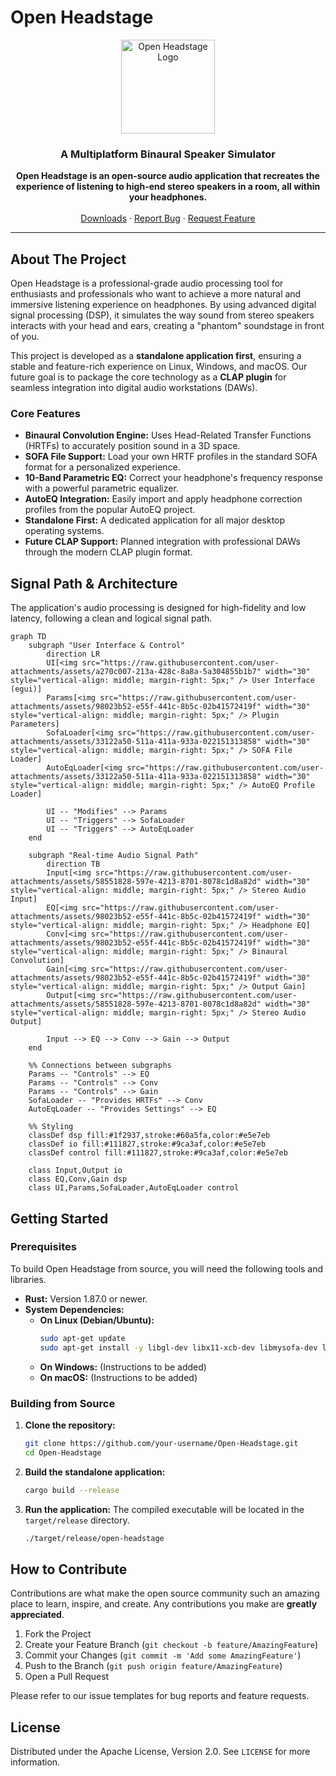 # Open Headstage

<p align="center">
  <img src="https://raw.githubusercontent.com/user-attachments/assets/a270c007-213a-428c-8a8a-5a304855b1b7" alt="Open Headstage Logo" width="150"/>
</p>

<h3 align="center">A Multiplatform Binaural Speaker Simulator</h3>

<p align="center">
  <strong>Open Headstage is an open-source audio application that recreates the experience of listening to high-end stereo speakers in a room, all within your headphones.</strong>
  <br /><br />
  <a href="https://github.com/your-username/Open-Headstage/releases">Downloads</a>
  ·
  <a href="https://github.com/your-username/Open-Headstage/issues/new?template=bug_report.md">Report Bug</a>
  ·
  <a href="https://github.com/your-username/Open-Headstage/issues/new?template=feature_request.md">Request Feature</a>
</p>

---

## About The Project

Open Headstage is a professional-grade audio processing tool for enthusiasts and professionals who want to achieve a more natural and immersive listening experience on headphones. By using advanced digital signal processing (DSP), it simulates the way sound from stereo speakers interacts with your head and ears, creating a "phantom" soundstage in front of you.

This project is developed as a **standalone application first**, ensuring a stable and feature-rich experience on Linux, Windows, and macOS. Our future goal is to package the core technology as a **CLAP plugin** for seamless integration into digital audio workstations (DAWs).

### Core Features
*   **Binaural Convolution Engine:** Uses Head-Related Transfer Functions (HRTFs) to accurately position sound in a 3D space.
*   **SOFA File Support:** Load your own HRTF profiles in the standard SOFA format for a personalized experience.
*   **10-Band Parametric EQ:** Correct your headphone's frequency response with a powerful parametric equalizer.
*   **AutoEQ Integration:** Easily import and apply headphone correction profiles from the popular AutoEQ project.
*   **Standalone First:** A dedicated application for all major desktop operating systems.
*   **Future CLAP Support:** Planned integration with professional DAWs through the modern CLAP plugin format.

## Signal Path & Architecture

The application's audio processing is designed for high-fidelity and low latency, following a clean and logical signal path.

```mermaid
graph TD
    subgraph "User Interface & Control"
        direction LR
        UI[<img src="https://raw.githubusercontent.com/user-attachments/assets/a270c007-213a-428c-8a8a-5a304855b1b7" width="30" style="vertical-align: middle; margin-right: 5px;" /> User Interface (egui)]
        Params[<img src="https://raw.githubusercontent.com/user-attachments/assets/98023b52-e55f-441c-8b5c-02b41572419f" width="30" style="vertical-align: middle; margin-right: 5px;" /> Plugin Parameters]
        SofaLoader[<img src="https://raw.githubusercontent.com/user-attachments/assets/33122a50-511a-411a-933a-022151313858" width="30" style="vertical-align: middle; margin-right: 5px;" /> SOFA File Loader]
        AutoEqLoader[<img src="https://raw.githubusercontent.com/user-attachments/assets/33122a50-511a-411a-933a-022151313858" width="30" style="vertical-align: middle; margin-right: 5px;" /> AutoEQ Profile Loader]

        UI -- "Modifies" --> Params
        UI -- "Triggers" --> SofaLoader
        UI -- "Triggers" --> AutoEqLoader
    end

    subgraph "Real-time Audio Signal Path"
        direction TB
        Input[<img src="https://raw.githubusercontent.com/user-attachments/assets/58551828-597e-4213-8701-8078c1d8a82d" width="30" style="vertical-align: middle; margin-right: 5px;" /> Stereo Audio Input]
        EQ[<img src="https://raw.githubusercontent.com/user-attachments/assets/98023b52-e55f-441c-8b5c-02b41572419f" width="30" style="vertical-align: middle; margin-right: 5px;" /> Headphone EQ]
        Conv[<img src="https://raw.githubusercontent.com/user-attachments/assets/98023b52-e55f-441c-8b5c-02b41572419f" width="30" style="vertical-align: middle; margin-right: 5px;" /> Binaural Convolution]
        Gain[<img src="https://raw.githubusercontent.com/user-attachments/assets/98023b52-e55f-441c-8b5c-02b41572419f" width="30" style="vertical-align: middle; margin-right: 5px;" /> Output Gain]
        Output[<img src="https://raw.githubusercontent.com/user-attachments/assets/58551828-597e-4213-8701-8078c1d8a82d" width="30" style="vertical-align: middle; margin-right: 5px;" /> Stereo Audio Output]

        Input --> EQ --> Conv --> Gain --> Output
    end

    %% Connections between subgraphs
    Params -- "Controls" --> EQ
    Params -- "Controls" --> Conv
    Params -- "Controls" --> Gain
    SofaLoader -- "Provides HRTFs" --> Conv
    AutoEqLoader -- "Provides Settings" --> EQ

    %% Styling
    classDef dsp fill:#1f2937,stroke:#60a5fa,color:#e5e7eb
    classDef io fill:#111827,stroke:#9ca3af,color:#e5e7eb
    classDef control fill:#111827,stroke:#9ca3af,color:#e5e7eb

    class Input,Output io
    class EQ,Conv,Gain dsp
    class UI,Params,SofaLoader,AutoEqLoader control
```

## Getting Started

### Prerequisites

To build Open Headstage from source, you will need the following tools and libraries.

*   **Rust:** Version 1.87.0 or newer.
*   **System Dependencies:**
    *   **On Linux (Debian/Ubuntu):**
        ```bash
        sudo apt-get update
        sudo apt-get install -y libgl-dev libx11-xcb-dev libmysofa-dev libgtk-3-dev
        ```
    *   **On Windows:** (Instructions to be added)
    *   **On macOS:** (Instructions to be added)

### Building from Source

1.  **Clone the repository:**
    ```bash
    git clone https://github.com/your-username/Open-Headstage.git
    cd Open-Headstage
    ```
2.  **Build the standalone application:**
    ```bash
    cargo build --release
    ```
3.  **Run the application:**
    The compiled executable will be located in the `target/release` directory.
    ```bash
    ./target/release/open-headstage
    ```

## How to Contribute

Contributions are what make the open source community such an amazing place to learn, inspire, and create. Any contributions you make are **greatly appreciated**.

1.  Fork the Project
2.  Create your Feature Branch (`git checkout -b feature/AmazingFeature`)
3.  Commit your Changes (`git commit -m 'Add some AmazingFeature'`)
4.  Push to the Branch (`git push origin feature/AmazingFeature`)
5.  Open a Pull Request

Please refer to our issue templates for bug reports and feature requests.

## License

Distributed under the Apache License, Version 2.0. See `LICENSE` for more information.
